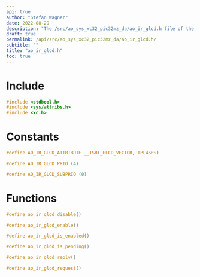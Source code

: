 ```yaml
---
api: true
author: "Stefan Wagner"
date: 2022-08-29
description: "The /src/ao_sys_xc32_pic32mz_da/ao_ir_glcd.h file of the ao real-time operating system."
draft: true
permalink: /api/src/ao_sys_xc32_pic32mz_da/ao_ir_glcd.h/
subtitle: ""
title: "ao_ir_glcd.h"
toc: true
---
```


# Include

```c
#include <stdbool.h>
#include <sys/attribs.h>
#include <xc.h>
```

# Constants

```c
#define AO_IR_GLCD_ATTRIBUTE __ISR(_GLCD_VECTOR, IPL4SRS)
```

```c
#define AO_IR_GLCD_PRIO (4)
```

```c
#define AO_IR_GLCD_SUBPRIO (0)
```

# Functions

```c
#define ao_ir_glcd_disable()
```

```c
#define ao_ir_glcd_enable()
```

```c
#define ao_ir_glcd_is_enabled()
```

```c
#define ao_ir_glcd_is_pending()
```

```c
#define ao_ir_glcd_reply()
```

```c
#define ao_ir_glcd_request()
```

